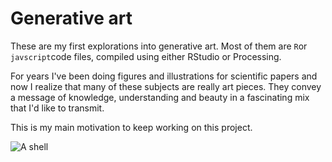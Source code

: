 # Generative art

These are my first explorations into generative art. Most of them are `R`or `javscript`code files, compiled using either RStudio or Processing. 

For years I've been doing figures and illustrations for scientific papers and now I realize that many of these subjects are really art pieces. They convey a message of knowledge, understanding and beauty in a fascinating mix that I'd like to transmit. 

This is my main motivation to keep working on this project.

![](https://github.com/pedroj/shells/blob/main/images/achatina02%23358003.png "A shell")


